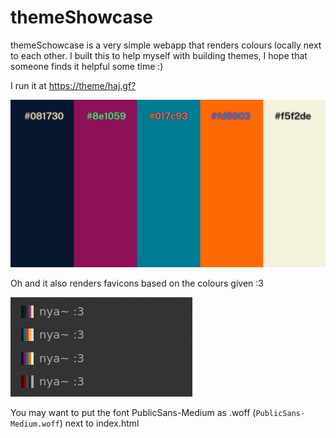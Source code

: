 # themeShowcase

themeSchowcase is a very simple webapp that renders colours locally next to each other. I built this to help myself with building themes, I hope that someone finds it helpful some time :)

I run it at [https://theme/haj.gf?](https://theme/haj.gf?081730&8e1059&017c93&fd6903&f5f2de)

![](full.png)

Oh and it also renders favicons based on the colours given :3

![](fav.png)

You may want to put the font PublicSans-Medium as .woff (`PublicSans-Medium.woff`) next to index.html